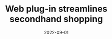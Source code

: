 ---
title: Web plug-in streamlines secondhand shopping
date: "2022-09-01"
template: "news"
draft: false
slug: "/news/web-plug-in-streamlines-secondhand-shopping"
category: "News"
tags:
  - "News"
links:
  - title: Read on EcoTextile
    link: https://www.ecotextile.com/2022090129785/fashion-retail-news/web-plug-in-streamlines-secondhand-shopping.html
description: "Circular solutions provider Beni has launched a Chrome browser extension in a bid to make secondhand clothes shopping more accessible."
---
